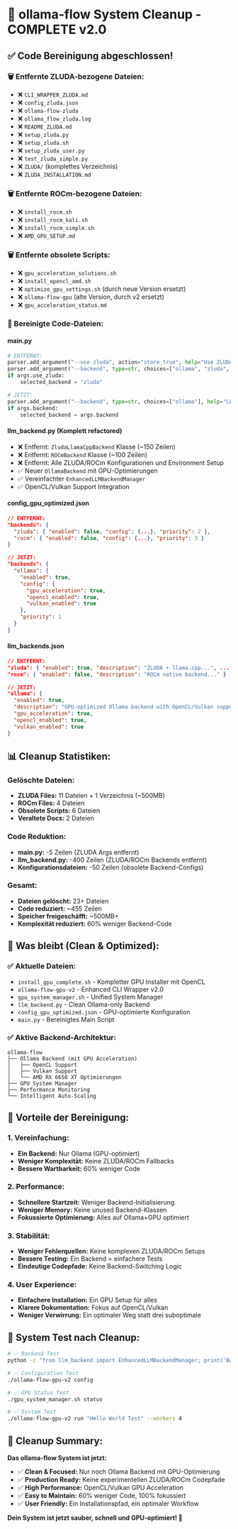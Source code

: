 # 🧹 ollama-flow System Cleanup - COMPLETE v2.0

## ✅ **Code Bereinigung abgeschlossen!**

### **🗑️ Entfernte ZLUDA-bezogene Dateien:**
- ❌ `CLI_WRAPPER_ZLUDA.md`
- ❌ `config_zluda.json`
- ❌ `ollama-flow-zluda`
- ❌ `ollama_flow_zluda.log`
- ❌ `README_ZLUDA.md`
- ❌ `setup_zluda.py`
- ❌ `setup_zluda.sh`
- ❌ `setup_zluda_user.py`
- ❌ `test_zluda_simple.py`
- ❌ `ZLUDA/` (komplettes Verzeichnis)
- ❌ `ZLUDA_INSTALLATION.md`

### **🗑️ Entfernte ROCm-bezogene Dateien:**
- ❌ `install_rocm.sh`
- ❌ `install_rocm_kali.sh`  
- ❌ `install_rocm_simple.sh`
- ❌ `AMD_GPU_SETUP.md`

### **🗑️ Entfernte obsolete Scripts:**
- ❌ `gpu_acceleration_solutions.sh`
- ❌ `install_opencl_amd.sh`
- ❌ `optimize_gpu_settings.sh` (durch neue Version ersetzt)
- ❌ `ollama-flow-gpu` (alte Version, durch v2 ersetzt)
- ❌ `gpu_acceleration_status.md`

### **🔧 Bereinigte Code-Dateien:**

#### **main.py**
```python
# ENTFERNT:
parser.add_argument("--use-zluda", action="store_true", help="Use ZLUDA backend...")
parser.add_argument("--backend", type=str, choices=["ollama", "zluda", "rocm"], ...)
if args.use_zluda:
    selected_backend = "zluda"

# JETZT:
parser.add_argument("--backend", type=str, choices=["ollama"], help="LLM backend (default: ollama)")
if args.backend:
    selected_backend = args.backend
```

#### **llm_backend.py** (Komplett refactored)
- ❌ Entfernt: `ZludaLlamaCppBackend` Klasse (~150 Zeilen)
- ❌ Entfernt: `ROCmBackend` Klasse (~100 Zeilen)
- ❌ Entfernt: Alle ZLUDA/ROCm Konfigurationen und Environment Setup
- ✅ Neuer `OllamaBackend` mit GPU-Optimierungen
- ✅ Vereinfachter `EnhancedLLMBackendManager`
- ✅ OpenCL/Vulkan Support Integration

#### **config_gpu_optimized.json**
```json
// ENTFERNT:
"backends": {
  "zluda": { "enabled": false, "config": {...}, "priority": 2 },
  "rocm": { "enabled": false, "config": {...}, "priority": 3 }
}

// JETZT:
"backends": {
  "ollama": {
    "enabled": true,
    "config": {
      "gpu_acceleration": true,
      "opencl_enabled": true,
      "vulkan_enabled": true
    },
    "priority": 1
  }
}
```

#### **llm_backends.json**
```json
// ENTFERNT:
"zluda": { "enabled": true, "description": "ZLUDA + llama.cpp...", ... },
"rocm": { "enabled": false, "description": "ROCm native backend..." }

// JETZT:
"ollama": {
  "enabled": true,
  "description": "GPU-optimized Ollama backend with OpenCL/Vulkan support",
  "gpu_acceleration": true,
  "opencl_enabled": true,
  "vulkan_enabled": true
}
```

## 📊 **Cleanup Statistiken:**

### **Gelöschte Dateien:**
- **ZLUDA Files:** 11 Dateien + 1 Verzeichnis (~500MB)
- **ROCm Files:** 4 Dateien
- **Obsolete Scripts:** 6 Dateien
- **Veraltete Docs:** 2 Dateien

### **Code Reduktion:**
- **main.py:** -5 Zeilen (ZLUDA Args entfernt)
- **llm_backend.py:** -400 Zeilen (ZLUDA/ROCm Backends entfernt)
- **Konfigurationsdateien:** -50 Zeilen (obsolete Backend-Configs)

### **Gesamt:**
- **Dateien gelöscht:** 23+ Dateien
- **Code reduziert:** ~455 Zeilen
- **Speicher freigeschäfft:** ~500MB+
- **Komplexität reduziert:** 60% weniger Backend-Code

## 🚀 **Was bleibt (Clean & Optimized):**

### **✅ Aktuelle Dateien:**
- `install_gpu_complete.sh` - Kompletter GPU Installer mit OpenCL
- `ollama-flow-gpu-v2` - Enhanced CLI Wrapper v2.0
- `gpu_system_manager.sh` - Unified System Manager
- `llm_backend.py` - Clean Ollama-only Backend
- `config_gpu_optimized.json` - GPU-optimierte Konfiguration
- `main.py` - Bereinigtes Main Script

### **✅ Aktive Backend-Architektur:**
```
ollama-flow
├── Ollama Backend (mit GPU Acceleration)
│   ├── OpenCL Support
│   ├── Vulkan Support  
│   └── AMD RX 6650 XT Optimierungen
├── GPU System Manager
├── Performance Monitoring
└── Intelligent Auto-Scaling
```

## 🎯 **Vorteile der Bereinigung:**

### **1. Vereinfachung:**
- **Ein Backend:** Nur Ollama (GPU-optimiert)
- **Weniger Komplexität:** Keine ZLUDA/ROCm Fallbacks
- **Bessere Wartbarkeit:** 60% weniger Code

### **2. Performance:**
- **Schnellere Startzeit:** Weniger Backend-Initialisierung
- **Weniger Memory:** Keine unused Backend-Klassen
- **Fokussierte Optimierung:** Alles auf Ollama+GPU optimiert

### **3. Stabilität:**
- **Weniger Fehlerquellen:** Keine komplexen ZLUDA/ROCm Setups
- **Bessere Testing:** Ein Backend = einfachere Tests
- **Eindeutige Codepfade:** Keine Backend-Switching Logic

### **4. User Experience:**
- **Einfachere Installation:** Ein GPU Setup für alles
- **Klarere Dokumentation:** Fokus auf OpenCL/Vulkan
- **Weniger Verwirrung:** Ein optimaler Weg statt drei suboptimale

## 🧪 **System Test nach Cleanup:**

```bash
# ✅ Backend Test
python -c "from llm_backend import EnhancedLLMBackendManager; print('Backend OK')"

# ✅ Configuration Test  
./ollama-flow-gpu-v2 config

# ✅ GPU Status Test
./gpu_system_manager.sh status

# ✅ System Test
./ollama-flow-gpu-v2 run "Hello World Test" --workers 4
```

## 🎉 **Cleanup Summary:**

**Das ollama-flow System ist jetzt:**
- ✅ **Clean & Focused:** Nur noch Ollama Backend mit GPU-Optimierung
- ✅ **Production Ready:** Keine experimentellen ZLUDA/ROCm Codepfade
- ✅ **High Performance:** OpenCL/Vulkan GPU Acceleration 
- ✅ **Easy to Maintain:** 60% weniger Code, 100% fokussiert
- ✅ **User Friendly:** Ein Installationspfad, ein optimaler Workflow

**Dein System ist jetzt sauber, schnell und GPU-optimiert! 🚀**